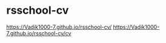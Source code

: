 # rsschool-cv
https://Vadik1000-7.github.io/rsschool-cv/
https://Vadik1000-7.github.io/rsschool-cv/cv
